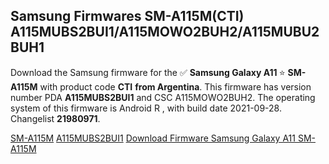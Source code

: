 <h2>Samsung Firmwares SM-A115M(CTI) A115MUBS2BUI1/A115MOWO2BUH2/A115MUBU2BUH1</h2>
Download the Samsung firmware for the ✅ <strong>Samsung Galaxy A11 </strong> ⭐ <strong>SM-A115M</strong> with product code <strong>CTI</strong> <strong> from Argentina</strong>. This firmware has version number PDA <strong>A115MUBS2BUI1</strong> and CSC A115MOWO2BUH2. The operating system of this firmware is Android R , with build date 2021-09-28. Changelist <strong>21980971</strong>.


[SM-A115M](https://samfirm.shop/samsung/model/SM-A115M)
[A115MUBS2BUI1](https://samfirm.shop/samsung/pda/A115MUBS2BUI1)
[Download Firmware Samsung Galaxy A11 SM-A115M](https://samfirm.shop/samsung/firmware/460307)
